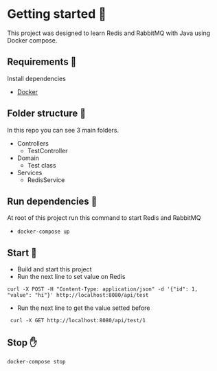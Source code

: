 # Getting started 🎉
This project was designed to learn Redis and RabbitMQ with Java using Docker compose.

## Requirements 🎲
Install dependencies
- [Docker](https://docs.docker.com/engine/install/)

## Folder structure 📁

In this repo you can see 3 main folders.
- Controllers 
  - TestController
- Domain
  - Test class
- Services
  - RedisService

## Run dependencies 🏃

At root of this project run this command to start Redis and RabbitMQ

- `docker-compose up`

## Start 🧩

- Build and start this project
- Run the next line to set value on Redis
```
curl -X POST -H "Content-Type: application/json" -d '{"id": 1, "value": "hi"}' http://localhost:8080/api/test
```
- Run the next line to get the value setted before
```
 curl -X GET http://localhost:8080/api/test/1
```

## Stop ✋
```
docker-compose stop
```
